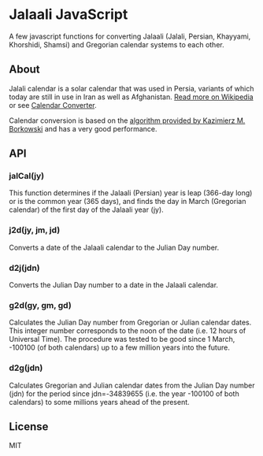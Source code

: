 # Jalaali JavaScript

A few javascript functions for converting Jalaali (Jalali, Persian, Khayyami, Khorshidi, Shamsi) and Gregorian calendar systems to each other.

## About

Jalali calendar is a solar calendar that was used in Persia, variants of which today are still in use in Iran as well as Afghanistan. [Read more on Wikipedia](http://en.wikipedia.org/wiki/Jalali_calendar) or see [Calendar Converter](http://www.fourmilab.ch/documents/calendar/).

Calendar conversion is based on the [algorithm provided by Kazimierz M. Borkowski](http://www.astro.uni.torun.pl/~kb/Papers/EMP/PersianC-EMP.htm) and has a very good performance.

## API

### jalCal(jy)

This function determines if the Jalaali (Persian) year is leap (366-day long) or is the common year (365 days), and finds the day in March (Gregorian calendar) of the first day of the Jalaali year (jy).

### j2d(jy, jm, jd)

Converts a date of the Jalaali calendar to the Julian Day number.

### d2j(jdn)

Converts the Julian Day number to a date in the Jalaali calendar.

### g2d(gy, gm, gd)

Calculates the Julian Day number from Gregorian or Julian calendar dates. This integer number corresponds to the noon of the date (i.e. 12 hours of Universal Time). The procedure was tested to be good since 1 March, -100100 (of both calendars) up to a few million years into the future.

### d2g(jdn)

Calculates Gregorian and Julian calendar dates from the Julian Day number (jdn) for the period since jdn=-34839655 (i.e. the year -100100 of both calendars) to some millions years ahead of the present.

## License

MIT
